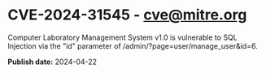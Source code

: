 # CVE-2024-31545 - cve@mitre.org

Computer Laboratory Management System v1.0 is vulnerable to SQL Injection via the "id" parameter of /admin/?page=user/manage_user&id=6.

**Publish date:** 2024-04-22
